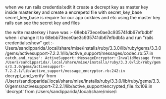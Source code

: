 when we run rails credential:edit
it create a decrept key as master key inside master.key
and create a encrepetd file with secret_key_base
secret_key_base is require for our app cokkies and etc
using the master key rails can see the secret key and files


the write masterkey i have was :-
68ebb73ece0ae3c935741db67efbdbff
when i change it to 
68ebb73ece0ae3c935741db67efbdbfa
and run "rails credentials:show"
get :-
Users/sandipparida/.local/share/mise/installs/ruby/3.3.0/lib/ruby/gems/3.3.0/gems/activesupport-7.2.2.1/lib/active_support/messages/codec.rb:57:in `catch_and_raise': ActiveSupport::MessageEncryptor::InvalidMessage
        from /Users/sandipparida/.local/share/mise/installs/ruby/3.3.0/lib/ruby/gems/3.3.0/gems/activesupport-7.2.2.1/lib/active_support/message_encryptor.rb:242:in `decrypt_and_verify'
        from /Users/sandipparida/.local/share/mise/installs/ruby/3.3.0/lib/ruby/gems/3.3.0/gems/activesupport-7.2.2.1/lib/active_support/encrypted_file.rb:109:in `decrypt'
        from /Users/sandipparida/.local/share/mise/i

